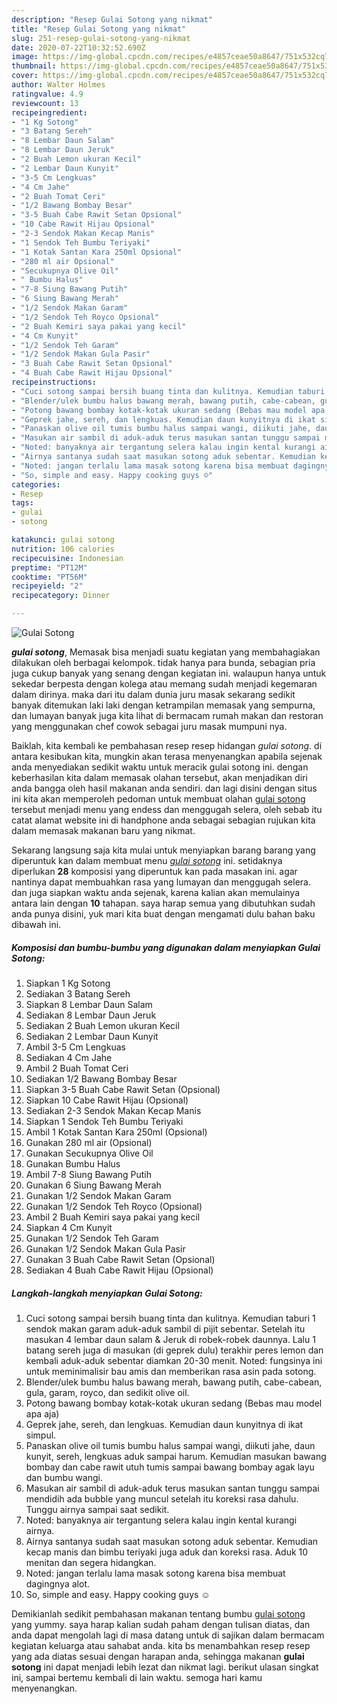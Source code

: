 ```yaml
---
description: "Resep Gulai Sotong yang nikmat"
title: "Resep Gulai Sotong yang nikmat"
slug: 251-resep-gulai-sotong-yang-nikmat
date: 2020-07-22T10:32:52.690Z
image: https://img-global.cpcdn.com/recipes/e4857ceae50a8647/751x532cq70/gulai-sotong-foto-resep-utama.jpg
thumbnail: https://img-global.cpcdn.com/recipes/e4857ceae50a8647/751x532cq70/gulai-sotong-foto-resep-utama.jpg
cover: https://img-global.cpcdn.com/recipes/e4857ceae50a8647/751x532cq70/gulai-sotong-foto-resep-utama.jpg
author: Walter Holmes
ratingvalue: 4.9
reviewcount: 13
recipeingredient:
- "1 Kg Sotong"
- "3 Batang Sereh"
- "8 Lembar Daun Salam"
- "8 Lembar Daun Jeruk"
- "2 Buah Lemon ukuran Kecil"
- "2 Lembar Daun Kunyit"
- "3-5 Cm Lengkuas"
- "4 Cm Jahe"
- "2 Buah Tomat Ceri"
- "1/2 Bawang Bombay Besar"
- "3-5 Buah Cabe Rawit Setan Opsional"
- "10 Cabe Rawit Hijau Opsional"
- "2-3 Sendok Makan Kecap Manis"
- "1 Sendok Teh Bumbu Teriyaki"
- "1 Kotak Santan Kara 250ml Opsional"
- "280 ml air Opsional"
- "Secukupnya Olive Oil"
- " Bumbu Halus"
- "7-8 Siung Bawang Putih"
- "6 Siung Bawang Merah"
- "1/2 Sendok Makan Garam"
- "1/2 Sendok Teh Royco Opsional"
- "2 Buah Kemiri saya pakai yang kecil"
- "4 Cm Kunyit"
- "1/2 Sendok Teh Garam"
- "1/2 Sendok Makan Gula Pasir"
- "3 Buah Cabe Rawit Setan Opsional"
- "4 Buah Cabe Rawit Hijau Opsional"
recipeinstructions:
- "Cuci sotong sampai bersih buang tinta dan kulitnya. Kemudian taburi 1 sendok makan garam aduk-aduk sambil di pijit sebentar. Setelah itu masukan 4 lembar daun salam &amp; Jeruk di robek-robek daunnya. Lalu 1 batang sereh juga di masukan (di geprek dulu) terakhir peres lemon dan kembali aduk-aduk sebentar diamkan 20-30 menit. Noted: fungsinya ini untuk meminimalisir bau amis dan memberikan rasa asin pada sotong."
- "Blender/ulek bumbu halus bawang merah, bawang putih, cabe-cabean, gula, garam, royco, dan sedikit olive oil."
- "Potong bawang bombay kotak-kotak ukuran sedang (Bebas mau model apa aja)"
- "Geprek jahe, sereh, dan lengkuas. Kemudian daun kunyitnya di ikat simpul."
- "Panaskan olive oil tumis bumbu halus sampai wangi, diikuti jahe, daun kunyit, sereh, lengkuas aduk sampai harum. Kemudian masukan bawang bombay dan cabe rawit utuh tumis sampai bawang bombay agak layu dan bumbu wangi."
- "Masukan air sambil di aduk-aduk terus masukan santan tunggu sampai mendidih ada bubble yang muncul setelah itu koreksi rasa dahulu. Tunggu airnya sampai saat sedikit."
- "Noted: banyaknya air tergantung selera kalau ingin kental kurangi airnya."
- "Airnya santanya sudah saat masukan sotong aduk sebentar. Kemudian kecap manis dan bimbu teriyaki juga aduk dan koreksi rasa. Aduk 10 menitan dan segera hidangkan."
- "Noted: jangan terlalu lama masak sotong karena bisa membuat dagingnya alot."
- "So, simple and easy. Happy cooking guys ☺️"
categories:
- Resep
tags:
- gulai
- sotong

katakunci: gulai sotong 
nutrition: 106 calories
recipecuisine: Indonesian
preptime: "PT12M"
cooktime: "PT56M"
recipeyield: "2"
recipecategory: Dinner

---
```



![Gulai Sotong](https://img-global.cpcdn.com/recipes/e4857ceae50a8647/751x532cq70/gulai-sotong-foto-resep-utama.jpg)

<b><i>gulai sotong</i></b>, Memasak bisa menjadi suatu kegiatan yang membahagiakan dilakukan oleh berbagai kelompok. tidak hanya para bunda, sebagian pria juga cukup banyak yang senang dengan kegiatan ini. walaupun hanya untuk sekedar berpesta dengan kolega atau memang sudah menjadi kegemaran dalam dirinya. maka dari itu dalam dunia juru masak sekarang sedikit banyak ditemukan laki laki dengan ketrampilan memasak yang sempurna, dan lumayan banyak juga kita lihat di bermacam rumah makan dan restoran yang menggunakan chef cowok sebagai juru masak mumpuni nya.

Baiklah, kita kembali ke pembahasan resep resep hidangan <i>gulai sotong</i>. di antara kesibukan kita, mungkin akan terasa menyenangkan apabila sejenak anda menyediakan sedikit waktu untuk meracik gulai sotong ini. dengan keberhasilan kita dalam memasak olahan tersebut, akan menjadikan diri anda bangga oleh hasil makanan anda sendiri. dan lagi disini dengan situs ini kita akan memperoleh pedoman untuk membuat olahan <u>gulai sotong</u> tersebut menjadi menu yang endess dan menggugah selera, oleh sebab itu catat alamat website ini di handphone anda sebagai sebagian rujukan kita dalam memasak makanan baru yang nikmat.




Sekarang langsung saja kita mulai untuk menyiapkan barang barang yang diperuntuk kan dalam membuat menu <u><i>gulai sotong</i></u> ini. setidaknya diperlukan <b>28</b> komposisi yang diperuntuk kan pada masakan ini. agar nantinya dapat membuahkan rasa yang lumayan dan menggugah selera. dan juga siapkan waktu anda sejenak, karena kalian akan memulainya antara lain dengan <b>10</b> tahapan. saya harap semua yang dibutuhkan sudah anda punya disini, yuk mari kita buat dengan mengamati dulu bahan baku dibawah ini.

<!--inarticleads1-->

##### Komposisi dan bumbu-bumbu yang digunakan dalam menyiapkan Gulai Sotong:

1. Siapkan 1 Kg Sotong
1. Sediakan 3 Batang Sereh
1. Siapkan 8 Lembar Daun Salam
1. Sediakan 8 Lembar Daun Jeruk
1. Sediakan 2 Buah Lemon ukuran Kecil
1. Sediakan 2 Lembar Daun Kunyit
1. Ambil 3-5 Cm Lengkuas
1. Sediakan 4 Cm Jahe
1. Ambil 2 Buah Tomat Ceri
1. Sediakan 1/2 Bawang Bombay Besar
1. Siapkan 3-5 Buah Cabe Rawit Setan (Opsional)
1. Siapkan 10 Cabe Rawit Hijau (Opsional)
1. Sediakan 2-3 Sendok Makan Kecap Manis
1. Siapkan 1 Sendok Teh Bumbu Teriyaki
1. Ambil 1 Kotak Santan Kara 250ml (Opsional)
1. Gunakan 280 ml air (Opsional)
1. Gunakan Secukupnya Olive Oil
1. Gunakan  Bumbu Halus
1. Ambil 7-8 Siung Bawang Putih
1. Gunakan 6 Siung Bawang Merah
1. Gunakan 1/2 Sendok Makan Garam
1. Gunakan 1/2 Sendok Teh Royco (Opsional)
1. Ambil 2 Buah Kemiri saya pakai yang kecil
1. Siapkan 4 Cm Kunyit
1. Gunakan 1/2 Sendok Teh Garam
1. Gunakan 1/2 Sendok Makan Gula Pasir
1. Gunakan 3 Buah Cabe Rawit Setan (Opsional)
1. Sediakan 4 Buah Cabe Rawit Hijau (Opsional)




<!--inarticleads2-->

##### Langkah-langkah menyiapkan Gulai Sotong:

1. Cuci sotong sampai bersih buang tinta dan kulitnya. Kemudian taburi 1 sendok makan garam aduk-aduk sambil di pijit sebentar. Setelah itu masukan 4 lembar daun salam &amp; Jeruk di robek-robek daunnya. Lalu 1 batang sereh juga di masukan (di geprek dulu) terakhir peres lemon dan kembali aduk-aduk sebentar diamkan 20-30 menit. Noted: fungsinya ini untuk meminimalisir bau amis dan memberikan rasa asin pada sotong.
1. Blender/ulek bumbu halus bawang merah, bawang putih, cabe-cabean, gula, garam, royco, dan sedikit olive oil.
1. Potong bawang bombay kotak-kotak ukuran sedang (Bebas mau model apa aja)
1. Geprek jahe, sereh, dan lengkuas. Kemudian daun kunyitnya di ikat simpul.
1. Panaskan olive oil tumis bumbu halus sampai wangi, diikuti jahe, daun kunyit, sereh, lengkuas aduk sampai harum. Kemudian masukan bawang bombay dan cabe rawit utuh tumis sampai bawang bombay agak layu dan bumbu wangi.
1. Masukan air sambil di aduk-aduk terus masukan santan tunggu sampai mendidih ada bubble yang muncul setelah itu koreksi rasa dahulu. Tunggu airnya sampai saat sedikit.
1. Noted: banyaknya air tergantung selera kalau ingin kental kurangi airnya.
1. Airnya santanya sudah saat masukan sotong aduk sebentar. Kemudian kecap manis dan bimbu teriyaki juga aduk dan koreksi rasa. Aduk 10 menitan dan segera hidangkan.
1. Noted: jangan terlalu lama masak sotong karena bisa membuat dagingnya alot.
1. So, simple and easy. Happy cooking guys ☺️




Demikianlah sedikit pembahasan makanan tentang bumbu <u>gulai sotong</u> yang yummy. saya harap kalian sudah paham dengan tulisan diatas, dan anda dapat mengolah lagi di masa datang untuk di sajikan dalam bermacam kegiatan keluarga atau sahabat anda. kita bs menambahkan resep resep yang ada diatas sesuai dengan harapan anda, sehingga makanan <b>gulai sotong</b> ini dapat menjadi lebih lezat dan nikmat lagi. berikut ulasan singkat ini, sampai bertemu kembali di lain waktu. semoga hari kamu menyenangkan.
